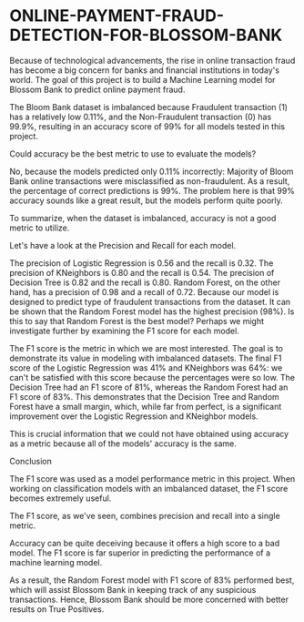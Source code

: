 # ONLINE-PAYMENT-FRAUD-DETECTION-FOR-BLOSSOM-BANK

Because of technological advancements, the rise in online transaction fraud has become a big concern for banks and financial institutions in today's world. The goal of this project is to build a Machine Learning model for Blossom Bank to predict online payment fraud.

The Bloom Bank dataset is imbalanced because Fraudulent transaction (1) has a relatively low 0.11%, and the Non-Fraudulent transaction (0) has 99.9%, resulting in an accuracy score of 99% for all models tested in this project.

Could accuracy be the best metric to use to evaluate the models?

No, because the models predicted only 0.11% incorrectly: Majority of Bloom Bank online transactions were misclassified as non-fraudulent. As a result, the percentage of correct predictions is 99%. The problem here is that 99% accuracy sounds like a great result, but the models perform quite poorly.

To summarize, when the dataset is imbalanced, accuracy is not a good metric to utilize.

Let's have a look at the Precision and Recall for each model.

The precision of Logistic Regression is 0.56 and the recall is 0.32. The precision of KNeighbors is 0.80 and the recall is 0.54. The precision of Decision Tree is 0.82 and the recall is 0.80. Random Forest, on the other hand, has a precision of 0.98 and a recall of 0.72. Because our model is designed to predict type of fraudulent transactions from the dataset. It can be shown that the Random Forest model has the highest precision (98%). Is this to say that Random Forest is the best model? Perhaps we might investigate further by examining the F1 score for each model.

The F1 score is the metric in which we are most interested. The goal is to demonstrate its value in modeling with imbalanced datasets. The final F1 score of the Logistic Regression was 41% and KNeighbors was 64%: we can't be satisfied with this score because the percentages were so low. The Decision Tree had an F1 score of 81%, whereas the Random Forest had an F1 score of 83%. This demonstrates that the Decision Tree and Random Forest have a small margin, which, while far from perfect, is a significant improvement over the Logistic Regression and KNeighbor models.

This is crucial information that we could not have obtained using accuracy as a metric because all of the models' accuracy is the same.

Conclusion

The F1 score was used as a model performance metric in this project. When working on classification models with an imbalanced dataset, the F1 score becomes extremely useful.

The F1 score, as we've seen, combines precision and recall into a single metric.

Accuracy can be quite deceiving because it offers a high score to a bad model. The F1 score is far superior in predicting the performance of a machine learning model.

As a result, the Random Forest model with F1 score of 83% performed best, which will assist Blossom Bank in keeping track of any suspicious transactions. Hence, Blossom Bank should be more concerned with better results on True Positives.

